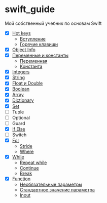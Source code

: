 # swift_guide
Мой собственный учебник по основам Swift

* [x] [Hot keys](https://github.com/riley-usagi/swift_guide/blob/master/swift_guide.playground/Pages/HotKeys.xcplaygroundpage/Contents.swift)
  * [Вступление](https://github.com/riley-usagi/swift_guide/blob/master/swift_guide.playground/Pages/HotKeys.xcplaygroundpage/Contents.swift#L5)
  * [Горячие клавиши](https://github.com/riley-usagi/swift_guide/blob/master/swift_guide.playground/Pages/HotKeys.xcplaygroundpage/Contents.swift#L5)
* [x] [Object Info](https://github.com/riley-usagi/swift_guide/blob/master/swift_guide.playground/Pages/ObjectInfo.xcplaygroundpage/Contents.swift)
* [x] [Переменные и константы](https://github.com/riley-usagi/swift_guide/blob/master/swift_guide.playground/Pages/Variables.xcplaygroundpage/Contents.swift)
  * [Переменная](https://github.com/riley-usagi/swift_guide/blob/master/swift_guide.playground/Pages/Variables.xcplaygroundpage/Contents.swift#L8)
  * [Константа](https://github.com/riley-usagi/swift_guide/blob/master/swift_guide.playground/Pages/Variables.xcplaygroundpage/Contents.swift#L17)
* [x] [Integers](https://github.com/riley-usagi/swift_guide/blob/master/swift_guide.playground/Pages/Integers.xcplaygroundpage/Contents.swift)
* [x] [String](https://github.com/riley-usagi/swift_guide/blob/master/swift_guide.playground/Pages/String.xcplaygroundpage/Contents.swift)
* [x] [Float и Double](https://github.com/riley-usagi/swift_guide/blob/master/swift_guide.playground/Pages/FloatAndDouble.xcplaygroundpage/Contents.swift)
* [x] [Boolean](https://github.com/riley-usagi/swift_guide/blob/master/swift_guide.playground/Pages/Boolean.xcplaygroundpage/Contents.swift)
* [x] [Array](https://github.com/riley-usagi/swift_guide/blob/master/swift_guide.playground/Pages/Array.xcplaygroundpage/Contents.swift)
* [x] [Dictionary](https://github.com/riley-usagi/swift_guide/blob/master/swift_guide.playground/Pages/Dictionary.xcplaygroundpage/Contents.swift)
* [x] [Set](https://github.com/riley-usagi/swift_guide/blob/master/swift_guide.playground/Pages/Set.xcplaygroundpage/Contents.swift)
* [ ] Tuple
* [ ] Optional
* [ ] Guard
* [x] [If Else](https://github.com/riley-usagi/swift_guide/blob/master/swift_guide.playground/Pages/IfElse.xcplaygroundpage/Contents.swift)
* [ ] Switch
* [x] [For](https://github.com/riley-usagi/swift_guide/blob/master/swift_guide.playground/Pages/For.xcplaygroundpage/Contents.swift)
  * [Stride](https://github.com/riley-usagi/swift_guide/blob/master/swift_guide.playground/Pages/For.xcplaygroundpage/Contents.swift#L33)
  * [Where](https://github.com/riley-usagi/swift_guide/blob/master/swift_guide.playground/Pages/For.xcplaygroundpage/Contents.swift#L54)
* [x] [While](https://github.com/riley-usagi/swift_guide/blob/master/swift_guide.playground/Pages/While.xcplaygroundpage/Contents.swift)
  * [Repeat while](https://github.com/riley-usagi/swift_guide/blob/master/swift_guide.playground/Pages/While.xcplaygroundpage/Contents.swift#L30)
  * [Continue](https://github.com/riley-usagi/swift_guide/blob/master/swift_guide.playground/Pages/While.xcplaygroundpage/Contents.swift#L50)
  * [Break](https://github.com/riley-usagi/swift_guide/blob/master/swift_guide.playground/Pages/While.xcplaygroundpage/Contents.swift#L72)
* [x] [Function](https://github.com/riley-usagi/swift_guide/blob/master/swift_guide.playground/Pages/Functions.xcplaygroundpage/Contents.swift)
  * [Необязательные параметры](https://github.com/riley-usagi/swift_guide/blob/master/swift_guide.playground/Pages/Functions.xcplaygroundpage/Contents.swift#L45)
  * [Стандартное значение параметра](https://github.com/riley-usagi/swift_guide/blob/master/swift_guide.playground/Pages/Functions.xcplaygroundpage/Contents.swift#L68)
  * [Inout](https://github.com/riley-usagi/swift_guide/blob/master/swift_guide.playground/Pages/Functions.xcplaygroundpage/Contents.swift#L101)
